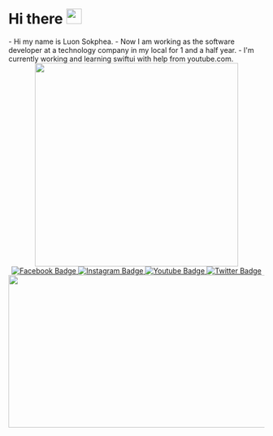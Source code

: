 <h1>
  Hi there
  <img src="https://media.giphy.com/media/hvRJCLFzcasrR4ia7z/giphy.gif" width="30px"/>
</h1>
- Hi my name is Luon Sokphea.
- Now I am working as the software developer at a technology company in my local for 1 and a half year.
- I'm currently working and learning swiftui with help from youtube.com.

<div id="header" align="center">
  <img src="https://media.giphy.com/media/smGCEo5zsAXtK4bqAT/giphy.gif" width="400"/>
</div>

<div id="badges" align="center">
   <a href="https://www.facebook.com/profile.php?id=100005842298879">
    <img src="https://img.shields.io/badge/Facebook-blue?style=for-the-badge&logo=facebook&logoColor=white" alt="Facebook Badge"/>
  </a>
  <a href="your-linkedin-URL">
    <img src="https://img.shields.io/badge/Instagram-E4405F?style=for-the-badge&logo=instagram&logoColor=white" alt="Instagram Badge"/>
  </a>
  <a href="your-youtube-URL">
    <img src="https://img.shields.io/badge/YouTube-red?style=for-the-badge&logo=youtube&logoColor=white" alt="Youtube Badge"/>
  </a>
  <a href="your-twitter-URL">
    <img src="https://img.shields.io/badge/Twitter-blue?style=for-the-badge&logo=twitter&logoColor=white" alt="Twitter Badge"/>
  </a>
</div>
<div id="body" align="center">
  <img src="https://komarev.com/ghpvc/?username=phea3&style=flat-square&color=blue" alt=""/>
</div>

<div align="center">
  <img src="https://media.giphy.com/media/HLB0nLA36GCCo6JuB5/giphy.gif" width="600" height="300"/>
</div>
